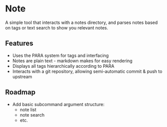 # Note
A simple tool that interacts with a notes directory, and parses notes 
based on tags or text search to show you relevant notes.

## Features

+ Uses the PARA system for tags and interfacing
+ Notes are plain text - markdown makes for easy rendering
+ Displays all tags hierarchically according to PARA
+ Interacts with a git repository, allowing semi-automatic commit & 
push to upstream

## Roadmap

+ Add basic subcommand argument structure:
    + note list
    + note search
    + etc.
